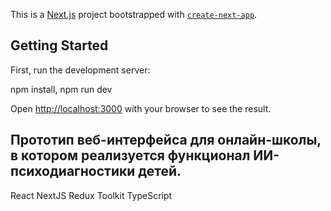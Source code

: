 This is a [Next.js](https://nextjs.org) project bootstrapped with [`create-next-app`](https://nextjs.org/docs/app/api-reference/cli/create-next-app).

## Getting Started

First, run the development server:

npm install, 
npm run dev

Open [http://localhost:3000](http://localhost:3000) with your browser to see the result.


## Прототип веб-интерфейса для онлайн-школы, в котором реализуется функционал ИИ-психодиагностики детей. 

React
NextJS
Redux Toolkit
TypeScript

